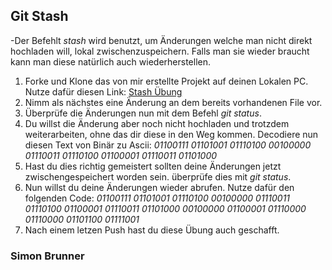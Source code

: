 ## Git Stash

-Der Befehlt *stash* wird benutzt, um Änderungen welche man nicht direkt hochladen will, lokal zwischenzuspeichern.
Falls man sie wieder braucht kann man diese natürlich auch wiederherstellen.

1. Forke und Klone das von mir erstellte Projekt auf deinen Lokalen PC. 
   Nutze dafür diesen Link: [Stash Übung](https://github.com/simonbru08/stash)
2. Nimm als nächstes eine Änderung an dem bereits vorhandenen File vor.
3. Überprüfe die Änderungen nun mit dem Befehl *git status*.
4. Du willst die Änderung aber noch nicht hochladen und trotzdem weiterarbeiten, ohne das dir diese in den Weg kommen.
   Decodiere nun diesen Text von Binär zu Ascii: 
   *01100111 01101001 01110100 00100000 01110011 01110100 01100001 01110011 01101000*
5. Hast du dies richtig gemeistert sollten deine Änderungen jetzt zwischengespeichert worden sein.
   überprüfe dies mit *git status*.
6. Nun willst du deine Änderungen wieder abrufen. Nutze dafür den folgenden Code:
   *01100111 01101001 01110100 00100000 01110011 01110100 01100001 01110011 01101000 00100000 01100001 01110000 01110000 01101100 01111001*
7. Nach einem letzen Push hast du diese Übung auch geschafft.

### Simon Brunner